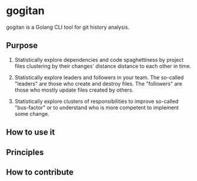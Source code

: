 # gogitan

gogitan is a Golang CLI tool for git history analysis.

## Purpose

1. Statistically explore dependencies and code spaghettiness by project files clustering by their changes' distance distance to each other in time.

2. Statistically explore leaders and followers in your team. The so-called "leaders" are those who create and destroy files. The "followers" are those who mostly update files created by others.

3. Statistically explore clusters of responsibilities to improve so-called "bus-factor" or to understand who is more competent to implement some change.

## How to use it


## Principles


## How to contribute
